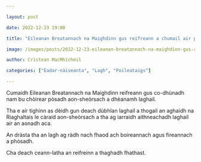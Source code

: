 ```yaml
---

layout: post

date: 2022-12-23 19:00

title: "Eileanan Breatannach na Maighdinn gus reifreann a chumail air pòsadh aon-sheòrsach"

image: /images/posts/2022-12-23-eileanan-breatannach-na-maighdinn-gus-reifreann-a-chumail-air-posadh-aon-sheorsach.webp

author: Crìstean MacMhìcheil

categories: ["Eadar-nàiseanta", "Lagh", "Poileataigs"]

---
```


Cumaidh Eileanan Breatannach na Maighdinn reifreann gus co-dhùnadh nam bu chòirear pòsadh aon-sheòrsach a dhèanamh laghail.

Tha e air tighinn as dèidh gun deach dùbhlan laghail a thogail an aghaidh na Riaghaltais le càraid aon-sheòrsach a tha ag iarraidh aithneachadh laghail air an aonadh aca.

An dràsta tha an lagh ag ràdh nach fhaod ach boireannach agus fireannach a phòsadh.

Cha deach ceann-latha an reifreinn a thaghadh fhathast.
